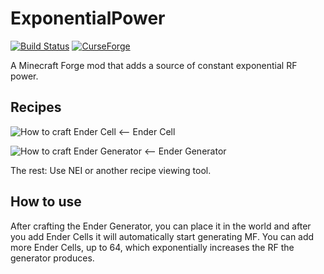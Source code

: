 # ExponentialPower
[![Build Status](https://travis-ci.org/MoSadie/ExponentialPower.svg?branch=master)](https://travis-ci.org/MoSadie/ExponentialPower)   [![CurseForge](http://cf.way2muchnoise.eu/full_254249_downloads.svg)](https://minecraft.curseforge.com/projects/exponential-power)

A Minecraft Forge mod that adds a source of constant exponential RF power.

## Recipes
![How to craft Ender Cell](https://github.com/MoSadie/ExponentialPower/blob/master/pictures/EnderCellRecipe.PNG) <-- Ender Cell

![How to craft Ender Generator](https://github.com/MoSadie/ExponentialPower/blob/master/pictures/EnderGeneratorRecipe.PNG) <-- Ender Generator

The rest: Use NEI or another recipe viewing tool.
## How to use
 After crafting the Ender Generator, you can place it in the world and after you add Ender Cells it will automatically start generating MF.   You can add more Ender Cells, up to 64, which exponentially increases the RF the generator produces.
